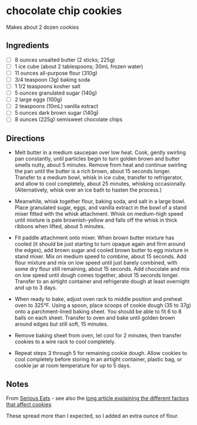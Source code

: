 # chocolate chip cookies

Makes about 2 dozen cookies

## Ingredients

* [ ] 8 ounces unsalted butter (2 sticks; 225g)
* [ ] 1 ice cube (about 2 tablespoons; 30mL frozen water)
* [ ] 11 ounces all-purpose flour (310g)
* [ ] 3/4 teaspoon (3g) baking soda
* [ ] 1 1/2 teaspoons kosher salt
* [ ] 5 ounces granulated sugar (140g)
* [ ] 2 large eggs (100g)
* [ ] 2 teaspoons (10mL) vanilla extract
* [ ] 5 ounces dark brown sugar (140g)
* [ ] 8 ounces (225g) semisweet chocolate chips

## Directions

* Melt butter in a medium saucepan over low heat. Cook, gently swirling pan constantly, until particles begin to turn golden brown and butter smells nutty, about 5 minutes. Remove from heat and continue swirling the pan until the butter is a rich brown, about 15 seconds longer. Transfer to a medium bowl, whisk in ice cube, transfer to refrigerator, and allow to cool completely, about 25 minutes, whisking occasionally. (Alternatively, whisk over an ice bath to hasten the process.)

* Meanwhile, whisk together flour, baking soda, and salt in a large bowl. Place granulated sugar, eggs, and vanilla extract in the bowl of a stand mixer fitted with the whisk attachment. Whisk on medium-high speed until mixture is pale brownish-yellow and falls off the whisk in thick ribbons when lifted, about 5 minutes.

* Fit paddle attachment onto mixer. When brown butter mixture has cooled (it should be just starting to turn opaque again and firm around the edges), add brown sugar and cooled brown butter to egg mixture in stand mixer. Mix on medium speed to combine, about 15 seconds. Add flour mixture and mix on low speed until just barely combined, with some dry flour still remaining, about 15 seconds. Add chocolate and mix on low speed until dough comes together, about 15 seconds longer. Transfer to an airtight container and refrigerate dough at least overnight and up to 3 days.

* When ready to bake, adjust oven rack to middle position and preheat oven to 325°F. Using a spoon, place scoops of cookie dough (35 to 37g) onto a parchment-lined baking sheet. You should be able to fit 6 to 8 balls on each sheet. Transfer to oven and bake until golden brown around edges but still soft, 15 minutes.

* Remove baking sheet from oven, let cool for 2 minutes, then transfer cookies to a wire rack to cool completely. 

* Repeat steps 3 through 5 for remaining cookie dough. Allow cookies to cool completely before storing in an airtight container, plastic bag, or cookie jar at room temperature for up to 5 days.

## Notes

From [Serious Eats](https://www.seriouseats.com/recipes/2013/12/the-food-lab-best-chocolate-chip-cookie-recipe.html) - see also the [long article explaining the different factors that affect cookies](https://sweets.seriouseats.com/2013/12/the-food-lab-the-best-chocolate-chip-cookies.html)

These spread more than I expected, so I added an extra ounce of flour.
